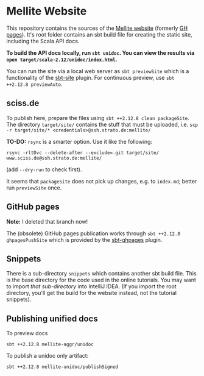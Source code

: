 # Mellite Website

This repository contains the sources of the [Mellite website](https://www.sciss.de/mellite/) (formerly [GH pages](http://sciss.github.io/Mellite/)).
It's root folder contains an sbt build file for creating the static site, including the Scala API docs.

__To build the API docs locally, run `sbt unidoc`. You can view the results via `open target/scala-2.12/unidoc/index.html`.__

You can run the site via a local web server as `sbt previewSite` which is a functionality of the [sbt-site](https://github.com/sbt/sbt-site) plugin.
For continuous preview, use `sbt ++2.12.8 previewAuto`.

## sciss.de

To publish here, prepare the files using `sbt ++2.12.8 clean packageSite`. The directory `target/site/` contains the stuff
that must be uploaded, i.e. `scp -r target/site/* <credentials>@ssh.strato.de:mellite/`

__TO-DO:__ `rsync` is a smarter option. Use it like the following:

    rsync -rltDvc --delete-after --exclude=.git target/site/ www.sciss.de@ssh.strato.de:mellite/

(add `--dry-run` to check first).

It seems that `packageSite` does not pick up changes, e.g. to `index.md`; better run `previewSite` once.

## GitHub pages

__Note:__ I deleted that branch now!

The (obsolete) GitHub pages publication works through 
`sbt ++2.12.8 ghpagesPushSite` which is provided by the [sbt-ghpages](https://github.com/sbt/sbt-ghpages) plugin.

## Snippets

There is a sub-directory `snippets` which contains another sbt build file. This is the base directory for the code used in the online
tutorials. You may want to import _that sub-directory_ into IntelliJ IDEA. (If you import the root directory, you'll get the build
for the website instead, not the tutorial snippets).

## Publishing unified docs

To preview docs

    sbt ++2.12.8 mellite-aggr/unidoc

To publish a unidoc only artifact:

    sbt ++2.12.8 mellite-unidoc/publishSigned

